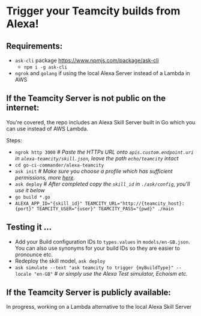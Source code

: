 # Trigger your Teamcity builds from Alexa!

## Requirements:
* `ask-cli` package https://www.npmjs.com/package/ask-cli
	* `npm i -g ask-cli`
* `ngrok` and `golang` if using the local Alexa Server instead of a Lambda in AWS

## If the Teamcity Server is not public on the internet:

You're covered, the repo includes an Alexa Skill Server built in Go which you can use instead of AWS Lambda.

Steps:

*	`ngrok http 3000` *# Paste the HTTPs URL onto `apis.custom.endpoint.uri` in `alexa-teamcity/skill.json`, leave the path `echo/teamcity` intact*
*	`cd go-ci-commander/alexa-teamcity`
*	`ask init` *# Make sure you choose a profile which has sufficient permissions, more [here](https://developer.amazon.com/docs/smapi/ask-cli-command-reference.html#init-command).*
*	`ask deploy` *# After completed copy the `skill_id` in `./ask/config`, you'll use it below*
*	`go build *.go`
*	`ALEXA_APP_ID="{skill_id}" TEAMCITY_URL="http://{teamcity_host}:{port}" TEAMCITY_USER="{user}" TEAMCITY_PASS="{pwd}" ./main`

## Testing it ...

*	Add your Build configuration IDs to `types.values` in `models/en-GB.json`. You can also use synonyms for your build IDs so they are easier to pronounce etc.
*   Redeploy the skill model, `ask deploy` 
*	`ask simulate --text "ask teamcity to trigger {myBuildType}" --locale "en-GB"` *# or simply use the Alexa Test simulator, Echoism etc.*

## If the Teamcity Server is publicly available:

In progress, working on a Lambda alternative to the local Alexa Skill Server

